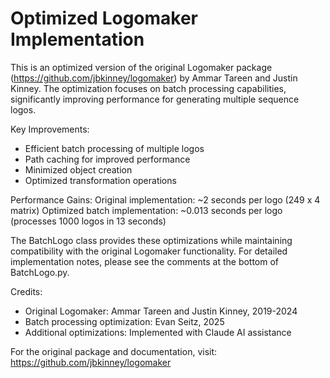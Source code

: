 Optimized Logomaker Implementation
================================

This is an optimized version of the original Logomaker package (https://github.com/jbkinney/logomaker) by Ammar Tareen and Justin Kinney. The optimization focuses on batch processing capabilities, significantly improving performance for generating multiple sequence logos.

Key Improvements:
- Efficient batch processing of multiple logos
- Path caching for improved performance
- Minimized object creation
- Optimized transformation operations

Performance Gains:
Original implementation: ~2 seconds per logo (249 x 4 matrix)
Optimized batch implementation: ~0.013 seconds per logo (processes 1000 logos in 13 seconds)

The BatchLogo class provides these optimizations while maintaining compatibility with the original Logomaker functionality. For detailed implementation notes, please see the comments at the bottom of BatchLogo.py.

Credits:
- Original Logomaker: Ammar Tareen and Justin Kinney, 2019-2024
- Batch processing optimization: Evan Seitz, 2025
- Additional optimizations: Implemented with Claude AI assistance

For the original package and documentation, visit: https://github.com/jbkinney/logomaker